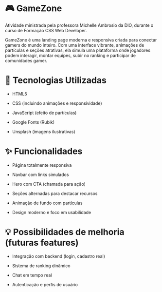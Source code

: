 # 🎮 GameZone

Atividade ministrada pela professora Michelle Ambrosio da DIO, durante o curso de Formação CSS Web Developer.

GameZone é uma landing page moderna e responsiva criada para conectar gamers do mundo inteiro. Com uma interface vibrante, animações de partículas e seções atrativas, ela simula uma plataforma onde jogadores podem interagir, montar equipes, subir no ranking e participar de comunidades gamer.

# 🚀 Tecnologias Utilizadas

- HTML5

- CSS (incluindo animações e responsividade)

- JavaScript (efeito de partículas)

- Google Fonts (Rubik)

- Unsplash (imagens ilustrativas)

# ✨ Funcionalidades

- Página totalmente responsiva

- Navbar com links simulados

- Hero com CTA (chamada para ação)

- Seções alternadas para destacar recursos

- Animação de fundo com partículas

- Design moderno e foco em usabilidade

# 💡 Possibilidades de melhoria (futuras features)

- Integração com backend (login, cadastro real)

- Sistema de ranking dinâmico

- Chat em tempo real

- Autenticação e perfis de usuário

